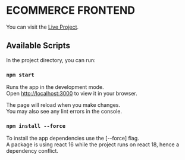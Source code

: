 # ECOMMERCE FRONTEND

You can visit the [Live Project](https://riddey-app.netlify.app).

## Available Scripts

In the project directory, you can run:

### `npm start`

Runs the app in the development mode.\
Open [http://localhost:3000](http://localhost:3000) to view it in your browser.

The page will reload when you make changes.\
You may also see any lint errors in the console.

### `npm install --force`

To install the app dependencies use the [--force] flag.\
A package is using react 16 while the project runs on react 18, hence a dependency conflict.
